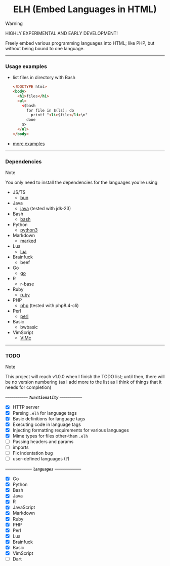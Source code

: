 <h1 align="center">ELH (Embed Languages in HTML)</h1>

>[!WARNING]
>HIGHLY EXPERIMENTAL AND EARLY DEVELOPMENT!

Freely embed various programming languages into HTML; like PHP, but without being bound to one language.

---

### Usage examples

- list files in directory with Bash
  ```html
  <!DOCTYPE html>
  <body>
    <h1>files</h1>
    <ul>
      <$bash
        for file in $(ls); do
          printf "<li>$file</li>\n"
        done
      $>
    </ul>
  </body>
  ```
- [more examples](https://github.com/Supraboy981322/ELH/tree/master/docs/examples)

---

### Dependencies
>[!NOTE]
>You only need to install the dependencies for the languages you're using

- JS/TS
  - [bun](https://bun.sh)
- Java
  - [java](https://java.com) (tested with jdk-23)
- Bash
  - [bash](https://gnu.org/software/bash/)
- Python
  - [python3](https://python.org/)
- Markdown
  - [marked](https://github.com/markedjs/marked)
- Lua
  - [lua](https://lua.org)
- Brainfuck
  - beef
- Go
  - [go](https://go.dev)
- R
  - r-base
- Ruby
  - [ruby](https://ruby-lang.org)
- PHP
  - [php](https://php.net) (tested with php8.4-cli)
- Perl
  - [perl](https://perl.org)
- Basic
  - bwbasic
- VimScript
  - [VIMc](https://github.com/Supraboy981322/vimc/)

---

### TODO

>[!NOTE]
>This project will reach v1.0.0 when I finish the TODO list; until then, there will be no version numbering
>  (as I add more to the list as I think of things that it needs for completion) 

~~-----------~~  ***`functionality`***  ~~-----------~~
- [x] HTTP server
- [x] Parsing `.elh` for language tags
- [x] Basic definitions for language tags
- [x] Executing code in language tags
- [x] Injecting formatting requirements for various languages 
- [x] Mime types for files other-than `.elh`
- [ ] Passing headers and params
- [ ] imports
- [ ] Fix indentation bug
- [ ] user-defined languages (?)

~~-------------~~  ***`languages`***  ~~-------------~~
- [x] Go
- [x] Python
- [x] Bash
- [x] Java
- [x] R
- [x] JavaScript
- [x] Markdown
- [x] Ruby
- [x] PHP
- [x] Perl
- [x] Lua
- [x] Brainfuck
- [x] Basic
- [x] VimScript
- [ ] Dart
